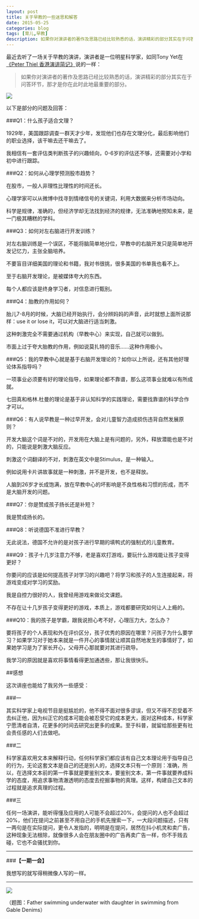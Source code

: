 ```yaml
---
layout: post
title: 关于早教的一些迷思和解答
date: 2015-05-25
categories: blog
tags: [育儿,早教]
description: 如果你对演讲者的著作及思路已经比较熟悉的话，演讲精彩的部分其实在于问答环节，那才是你在此时此地最重要的部分。
---
```



最近去听了一场关于早教的演讲，演讲者是一位明星科学家，如同Tony Yet在[《Peter Thiel 香港演讲简记》](http://www.douban.com/doubanapp/card/note/500679574/?from=groupmessage&isappinstalled=0)说的一样：

>如果你对演讲者的著作及思路已经比较熟悉的话，演讲精彩的部分其实在于问答环节，那才是你在此时此地最重要的部分。

![](http://cnfeat.qiniudn.com/1d0e7db306e58bbbc2c42cc46d57528e.jpg)

以下是部分的问题及回答：

###Q1：什么孩子适合文理？

1929年，美国跟踪调查一群天才少年，发现他们也存在文理分化，最后影响他们的职业选择，该干嘛去还干嘛去了。

我相信有一套评估类判断孩子的兴趣倾向，0-6岁的评估还不够，还需要对小学和初中进行跟踪。

###Q2：如何从心理学预测股市趋势？

在股市，一般人非理性比理性的时间还长。

心理学家可以从微博中找寻到情绪信号的关键词，利用大数据来分析市场动向。

科学是规律，准确的，但经济学却无法找到经济的规律，无法准确地预知未来，是一门极其糟糕的学科。

###Q3：如何对左右脑进行开发训练？

对左右脑训练是一个误区，不能将脑简单地分位，早教中的右脑开发只是简单地开发记忆力，主张全脑培养。

不要盲目详细美国的理论和书籍，我对书很挑，很多美国的书单我也看不上。

至于右脑开发理论，是被媒体夸大的东西。

每个人都应该是终身学习者，对信息进行甄别。

###Q4：胎教的作用如何？

胎儿7-8月的时候，大脑已经开始执行，会分辨妈妈的声音，此时就想上面所说那样：use it or lose it，可以对大脑进行适当刺激。

这种刺激完全不需要通过机构（早教中心）来实现，自己就可以做到。

市面上过于夸大胎教的作用，例如说莫扎特的音乐……这种作用极小。

###Q5：我的早教中心就是基于右脑开发理论的？如你以上所说，还有其他好理论体系指导吗？

一项事业必须要有好的理论指导，如果理论都不靠谱，那么这项事业就难以有所成就。

七田真和格林.杜曼的理论是基于非认知科学的实践理论，需要找靠谱的科学合作才可以。


###Q6：有人说早教是一种过早开发，会对儿童智力造成损伤违背自然发展原则？

开发大脑这个词是不对的，开发用在大脑上是有问题的，另外，释放潜能也是不对的，只能说是刺激大脑反应。

刺激这个词翻译的不对，刺激在英文中是Stimulus，是一种输入。

例如说用卡片讲故事就是一种刺激，并不是开发，也不是释放。

人脑到26岁才长成饱满，放在早教中心的坏影响是不良性格和习惯的形成，而不是大脑开发的问题。

###Q7：你是赞成孩子扬长还是补短？

我是赞成扬长的。

###Q8：听说德国不准进行早教？

无此说法，德国不允许的是对孩子进行早期的填鸭式的强制式的儿童教育。


###Q9：孩子十几岁注意力不够，老是喜欢打游戏，要玩什么游戏能让孩子变得更好？

你要问的应该是如何提高孩子对学习的兴趣吧？将学习和孩子的人生连接起来，将游戏变成对学习的奖励。

我是自控力很好的人，我曾经用游戏来做论文课题。

不存在让十几岁孩子变得更好的游戏，本质上，游戏都要研究如何让人上瘾的。


###Q10：我的孩子是学霸，跟我说担心考不好，心理压力大，怎么办？

要将孩子的个人表现和外在评价区分，孩子优秀的原因在哪里？问孩子为什么要学习？如果学习对于她本来就是一件开心的事情就让顺其自然地发生的事情好了，如果她学习是为了家长开心，父母开心那就要对其进行疏导。

我学习的原因就是喜欢将事情看得更加通透些，那让我很快乐。

##感想

这次讲座也能给了我另外一些感受：

###一

其实科学家上电视节目是挺尴尬的，他不得不面对很多谬误，但又不得不忍受着不去纠正他，因为纠正它的成本可能会被忍受它的成本更大，面对这种成本，科学家宁愿清者自清，花更多的时间去研究出更多的成果。至于科普，就留给那些更有社会责任感的人们去做吧。

###二

科学家喜欢用文本来解释行动，任何科学家们都应该有自己文本理论用于指导自己的行为，无论这套文本是自己的还是别人的，选择文本只有一个原则：准确，所以，在选择文本前的第一件事就是要鉴别文本，要鉴别文本，第一件事就要养成科学的态度，用追求事物清澈透明的态度去挖掘事物的真理。这样，构建自己文本的过程就是追求真理的过程。

###三

任何一场演讲，能听得懂及应用的人可能不会超过20%，会提问的人也不会超过20%，他们在提问之前甚至不用自己的手机先搜索一下，一大段问题描述，只有一两句是在实际提问，更令人发指的，明明是在提问，居然在抖小机灵和卖广告，这种现象无法根除，就像很多人会在朋友圈中的广告再卖广告一样，你不手贱去碰，它也不会骚扰到你。

---

###**【一期一会】**

我想写的就写得稍微像人写的一样。

----


![](http://cnfeat.qiniudn.com/image-2015-05-25-15-52.png)

（题图：Father swimming underwater with daughter in swimming from Gable Denims）

